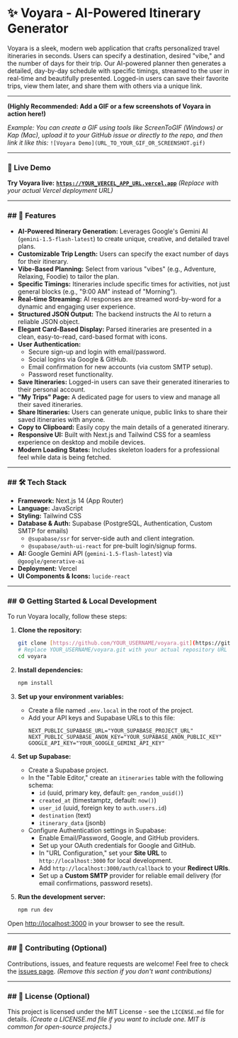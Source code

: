 # ✨ Voyara - AI-Powered Itinerary Generator

Voyara is a sleek, modern web application that crafts personalized travel itineraries in seconds. Users can specify a destination, desired "vibe," and the number of days for their trip. Our AI-powered planner then generates a detailed, day-by-day schedule with specific timings, streamed to the user in real-time and beautifully presented. Logged-in users can save their favorite trips, view them later, and share them with others via a unique link.

---

**(Highly Recommended: Add a GIF or a few screenshots of Voyara in action here!)**

*Example: You can create a GIF using tools like ScreenToGIF (Windows) or Kap (Mac), upload it to your GitHub issue or directly to the repo, and then link it like this:*
`![Voyara Demo](URL_TO_YOUR_GIF_OR_SCREENSHOT.gif)`

---

### 🚀 Live Demo

**Try Voyara live:** [**`https://YOUR_VERCEL_APP_URL.vercel.app`**](https://YOUR_VERCEL_APP_URL.vercel.app)
*(Replace with your actual Vercel deployment URL)*

---

### ## 🌟 Features

* **AI-Powered Itinerary Generation:** Leverages Google's Gemini AI (`gemini-1.5-flash-latest`) to create unique, creative, and detailed travel plans.
* **Customizable Trip Length:** Users can specify the exact number of days for their itinerary.
* **Vibe-Based Planning:** Select from various "vibes" (e.g., Adventure, Relaxing, Foodie) to tailor the plan.
* **Specific Timings:** Itineraries include specific times for activities, not just general blocks (e.g., "9:00 AM" instead of "Morning").
* **Real-time Streaming:** AI responses are streamed word-by-word for a dynamic and engaging user experience.
* **Structured JSON Output:** The backend instructs the AI to return a reliable JSON object.
* **Elegant Card-Based Display:** Parsed itineraries are presented in a clean, easy-to-read, card-based format with icons.
* **User Authentication:**
    * Secure sign-up and login with email/password.
    * Social logins via Google & GitHub.
    * Email confirmation for new accounts (via custom SMTP setup).
    * Password reset functionality.
* **Save Itineraries:** Logged-in users can save their generated itineraries to their personal account.
* **"My Trips" Page:** A dedicated page for users to view and manage all their saved itineraries.
* **Share Itineraries:** Users can generate unique, public links to share their saved itineraries with anyone.
* **Copy to Clipboard:** Easily copy the main details of a generated itinerary.
* **Responsive UI:** Built with Next.js and Tailwind CSS for a seamless experience on desktop and mobile devices.
* **Modern Loading States:** Includes skeleton loaders for a professional feel while data is being fetched.

---

### ## 🛠️ Tech Stack

* **Framework:** Next.js 14 (App Router)
* **Language:** JavaScript
* **Styling:** Tailwind CSS
* **Database & Auth:** Supabase (PostgreSQL, Authentication, Custom SMTP for emails)
    * `@supabase/ssr` for server-side auth and client integration.
    * `@supabase/auth-ui-react` for pre-built login/signup forms.
* **AI:** Google Gemini API (`gemini-1.5-flash-latest`) via `@google/generative-ai`
* **Deployment:** Vercel
* **UI Components & Icons:** `lucide-react`

---

### ## ⚙️ Getting Started & Local Development

To run Voyara locally, follow these steps:

1.  **Clone the repository:**
    ```bash
    git clone [https://github.com/YOUR_USERNAME/voyara.git](https://github.com/YOUR_USERNAME/voyara.git) 
    # Replace YOUR_USERNAME/voyara.git with your actual repository URL
    cd voyara
    ```

2.  **Install dependencies:**
    ```bash
    npm install
    ```

3.  **Set up your environment variables:**
    * Create a file named `.env.local` in the root of the project.
    * Add your API keys and Supabase URLs to this file:
        ```env
        NEXT_PUBLIC_SUPABASE_URL="YOUR_SUPABASE_PROJECT_URL"
        NEXT_PUBLIC_SUPABASE_ANON_KEY="YOUR_SUPABASE_ANON_PUBLIC_KEY"
        GOOGLE_API_KEY="YOUR_GOOGLE_GEMINI_API_KEY"
        ```

4.  **Set up Supabase:**
    * Create a Supabase project.
    * In the "Table Editor," create an `itineraries` table with the following schema:
        * `id` (uuid, primary key, default: `gen_random_uuid()`)
        * `created_at` (timestamptz, default: `now()`)
        * `user_id` (uuid, foreign key to `auth.users.id`)
        * `destination` (text)
        * `itinerary_data` (jsonb)
    * Configure Authentication settings in Supabase:
        * Enable Email/Password, Google, and GitHub providers.
        * Set up your OAuth credentials for Google and GitHub.
        * In "URL Configuration," set your **Site URL** to `http://localhost:3000` for local development.
        * Add `http://localhost:3000/auth/callback` to your **Redirect URIs**.
        * Set up a **Custom SMTP** provider for reliable email delivery (for email confirmations, password resets).

5.  **Run the development server:**
    ```bash
    npm run dev
    ```

Open [http://localhost:3000](http://localhost:3000) in your browser to see the result.

---

### ## 🤝 Contributing (Optional)

Contributions, issues, and feature requests are welcome! Feel free to check the [issues page](https://github.com/YOUR_USERNAME/voyara/issues). *(Remove this section if you don't want contributions)*

---

### ## 📝 License (Optional)

This project is licensed under the MIT License - see the `LICENSE.md` file for details. *(Create a LICENSE.md file if you want to include one. MIT is common for open-source projects.)*
